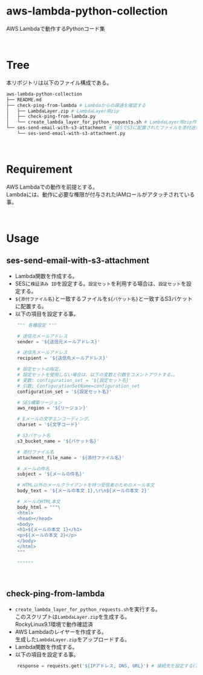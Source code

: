 # aws-lambda-python-collection
AWS Lambdaで動作するPythonコード集

<br>

# Tree
本リポジトリは以下のファイル構成である。

```bash
aws-lambda-python-collection
├── README.md
├── check-ping-from-lambda # Lambdaからの疎通を確認する
│   ├── LambdaLayer.zip # LambdaLayer用zip
│   ├── check-ping-from-lambda.py
│   └── create_lambda_layer_for_python_requests.sh # LambdaLayer用zip作成スクリプト
└── ses-send-email-with-s3-attachment # SESでS3に配置されたファイルを添付送信する
    └── ses-send-email-with-s3-attachment.py
```

<br>

# Requirement
AWS Lambdaでの動作を前提とする。<br>
Lambdaには、動作に必要な権限が付与されたIAMロールがアタッチされている事。

<br>

# Usage
## ses-send-email-with-s3-attachment
- Lambda関数を作成する。
- SESに`検証済み ID`を設定する。`設定セット`を利用する場合は、`設定セット`を設定する。
- `${添付ファイル名}`と一致するファイルを`${バケット名}`と一致するS3バケットに配置する。
- 以下の項目を設定する事。

```python
    """ 各種設定 """

    # 送信元メールアドレス
    sender = '${送信元メールアドレス}'

    # 送信先メールアドレス
    recipient = '${送信先メールアドレス}'

    # 設定セットの指定。
    # 設定セットを使用しない場合は、以下の変数と引数をコメントアウトする。。
    # 変数: configuration_set = '${設定セット名}'
    # 引数: ConfigurationSetName=configuration_set
    configuration_set = '${設定セット名}'

    # SES構築リージョン
    aws_region = '${リージョン}'

    # Eメールの文字エンコーディング。
    charset = '${文字コード}'

    # S3バケット名
    s3_bucket_name = '${バケット名}'

    # 添付ファイル名
    attachment_file_name = '${添付ファイル名}'

    # メールの件名
    subject = '${メールの件名}'

    # HTML以外のメールクライアントを持つ受信者のためのメール本文
    body_text = '${メールの本文 1},\r\n${メールの本文 2}'

    # メールのHTML本文
    body_html = """\
    <html>
    <head></head>
    <body>
    <h1>${メールの本文 1}</h1>
    <p>${メールの本文 2}</p>
    </body>
    </html>
    """

    """"""
```

<br>

## check-ping-from-lambda
- `create_lambda_layer_for_python_requests.sh`を実行する。<br>
このスクリプトは`LambdaLayer.zip`を生成する。<br>
RockyLinux9.1環境で動作確認済
- AWS Lambdaのレイヤーを作成する。<br>
生成した`LambdaLayer.zip`をアップロードする。
- Lambda関数を作成する。
- 以下の項目を設定する事。

```python
    response = requests.get('${IPアドレス, DNS, URL}') # 接続先を設定する(IPアドレス, DNS, または URL)
```

<br>